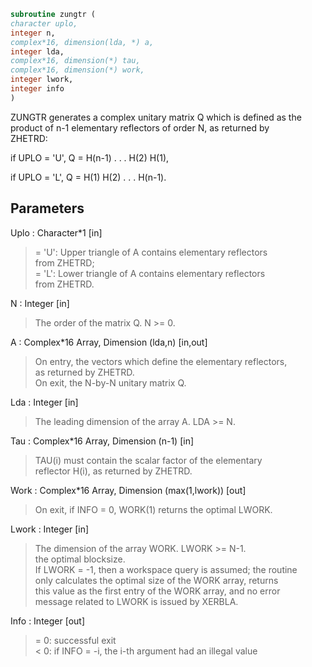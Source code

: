 ```fortran  
subroutine zungtr (  
character uplo,  
integer n,  
complex*16, dimension(lda, *) a,  
integer lda,  
complex*16, dimension(*) tau,  
complex*16, dimension(*) work,  
integer lwork,  
integer info  
)  
```  
  
ZUNGTR generates a complex unitary matrix Q which is defined as the  
product of n-1 elementary reflectors of order N, as returned by  
ZHETRD:  
  
if UPLO = 'U', Q = H(n-1) . . . H(2) H(1),  
  
if UPLO = 'L', Q = H(1) H(2) . . . H(n-1).  
  
## Parameters  
Uplo : Character*1 [in]  
> = 'U': Upper triangle of A contains elementary reflectors  
> from ZHETRD;  
> = 'L': Lower triangle of A contains elementary reflectors  
> from ZHETRD.  
  
N : Integer [in]  
> The order of the matrix Q. N >= 0.  
  
A : Complex*16 Array, Dimension (lda,n) [in,out]  
> On entry, the vectors which define the elementary reflectors,  
> as returned by ZHETRD.  
> On exit, the N-by-N unitary matrix Q.  
  
Lda : Integer [in]  
> The leading dimension of the array A. LDA >= N.  
  
Tau : Complex*16 Array, Dimension (n-1) [in]  
> TAU(i) must contain the scalar factor of the elementary  
> reflector H(i), as returned by ZHETRD.  
  
Work : Complex*16 Array, Dimension (max(1,lwork)) [out]  
> On exit, if INFO = 0, WORK(1) returns the optimal LWORK.  
  
Lwork : Integer [in]  
> The dimension of the array WORK. LWORK >= N-1.  
> the optimal blocksize.  
> If LWORK = -1, then a workspace query is assumed; the routine  
> only calculates the optimal size of the WORK array, returns  
> this value as the first entry of the WORK array, and no error  
> message related to LWORK is issued by XERBLA.  
  
Info : Integer [out]  
> = 0:  successful exit  
> < 0:  if INFO = -i, the i-th argument had an illegal value  
  
